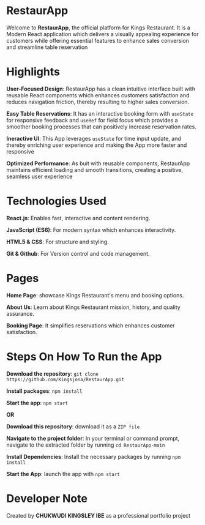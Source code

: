 
# RestaurApp

Welcome to **RestaurApp**, the official platform for Kings Restaurant.
It is a Modern React application which delivers a visually appealing experience for customers while offering essential features to enhance sales conversion and streamline table reservation

# Highlights

**User-Focused Design**: RestaurApp has a clean intuitive interface built with reusable React components which enhances customers satisfaction and reduces navigation friction, thereby resulting to higher sales conversion.

**Easy Table Reservations**: It has an interactive booking form with `useState` for responsive feedback and `useRef` for field focus which provides a smoother booking processes that can positively increase reservation rates.

**Ineractive UI**: This App leverages `useState` for time input update, and thereby enriching user experience and making the App more faster and responsive

**Optimized Performance**: As buit with reusable components, RestaurApp maintains efficient loading and smooth  transitions, creating a positive, seamless user experience

# Technologies Used

**React.js**: Enables fast, interactive and content rendering.

**JavaScript (ES6)**: For modern syntax which enhances interactivity.

**HTML5 & CSS**: For structure and styling.

**Git & Github**: For Version control and code management.

# Pages

**Home Page**: showcase Kings Restaurant's menu and booking options.

**About Us**: Learn about Kings Restaurant mission, history, and quality assurance.

**Booking Page**: It simplifies reservations which enhances customer satisfaction.

# Steps On How To Run the App

**Download the repository**: `git clone https://github.com/Kingsjona/RestaurApp.git`

**Install packages**: `npm install`

**Start the app**: `npm start`

**OR**

**Download this repository**: download it as a `ZIP file`

**Navigate to the project folder**: In your terminal or command prompt, navigate to the extracted folder by running `cd RestaurApp-main`

**Install Dependencies**: Install the necessary packages by running `npm install`

**Start the App**: launch the app with `npm start`

# Developer Note

Created by **CHUKWUDI KINGSLEY IBE** as a professional portfolio project
